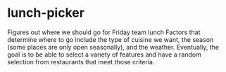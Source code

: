 # lunch-picker
Figures out where we should go for Friday team lunch
Factors that determine where to go include the type of cuisine we want, the season (some places are only open seasonally), and the weather. 
Eventually, the goal is to be able to select a variety of features and have a random selection from restaurants that meet those criteria. 
